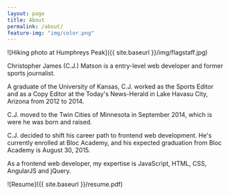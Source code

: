 ```yaml
---
layout: page
title: About
permalink: /about/
feature-img: "img/color.png"
---
```


![Hiking photo at Humphreys Peak]({{ site.baseurl }}/img/flagstaff.jpg)

Christopher James (C.J.) Matson is a entry-level web developer and former sports journalist.

A graduate of the University of Kansas, C.J. worked as the Sports Editor and as a Copy Editor at the Today's News-Herald in Lake Havasu City, Arizona from 2012 to 2014.

C.J. moved to the Twin Cities of Minnesota in September 2014, which is were he was born and raised. 

C.J. decided to shift his career path to frontend web development. He's currently enrolled at Bloc Academy, and his expected graduation from Bloc Academy is August 30, 2015. 

As a frontend web developer, my expertise is JavaScript, HTML, CSS, AngularJS and jQuery.

![Resume]({{ site.baseurl }}/resume.pdf)
